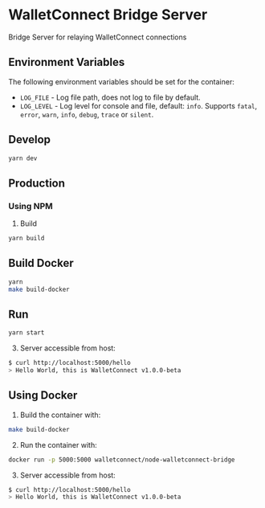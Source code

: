 # WalletConnect Bridge Server

Bridge Server for relaying WalletConnect connections

## Environment Variables

The following environment variables should be set for the container:

* `LOG_FILE` - Log file path, does not log to file by default.
* `LOG_LEVEL` - Log level for console and file, default: `info`. Supports `fatal`, `error`, `warn`, `info`, `debug`, `trace` or `silent`.

## Develop

```bash
yarn dev
```

## Production

### Using NPM

1. Build

```bash
yarn build
```

## Build Docker

```bash
yarn
make build-docker
```

## Run

```bash
yarn start
```

3. Server accessible from host:

```bash
$ curl http://localhost:5000/hello
> Hello World, this is WalletConnect v1.0.0-beta
```

## Using Docker

1. Build the container with:

```bash
make build-docker
```

2. Run the container with:

```bash
docker run -p 5000:5000 walletconnect/node-walletconnect-bridge
```

3. Server accessible from host:

```bash
$ curl http://localhost:5000/hello
> Hello World, this is WalletConnect v1.0.0-beta
```
